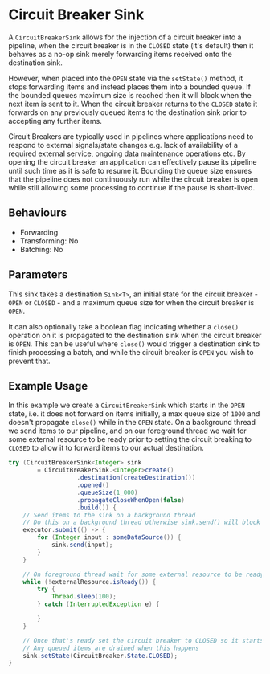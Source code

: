# Circuit Breaker Sink

A `CircuitBreakerSink` allows for the injection of a circuit breaker into a pipeline, when the circuit breaker is in the
`CLOSED` state (it's default) then it behaves as a no-op sink merely forwarding items received onto the destination
sink.  

However, when placed into the `OPEN` state via the `setState()` method, it stops forwarding items and instead places
them into a bounded queue.  If the bounded queues maximum size is reached then it will block when the next item is sent
to it.  When the circuit breaker returns to the `CLOSED` state it forwards on any previously queued items to the
destination sink prior to accepting any further items.

Circuit Breakers are typically used in pipelines where applications need to respond to external signals/state changes
e.g. lack of availability of a required external service, ongoing data maintenance operations etc.  By opening the
circuit breaker an application can effectively pause its pipeline until such time as it is safe to resume it.  Bounding
the queue size ensures that the pipeline does not continuously run while the circuit breaker is open while still
allowing some processing to continue if the pause is short-lived.

## Behaviours

- Forwarding
- Transforming: No
- Batching: No

## Parameters

This sink takes a destination `Sink<T>`, an initial state for the circuit breaker - `OPEN` or `CLOSED` - and a maximum
queue size for when the circuit breaker is `OPEN`.

It can also optionally take a boolean flag indicating whether a `close()` operation on it is propagated to the
destination sink when the circuit breaker is `OPEN`.  This can be useful where `close()` would trigger a destination
sink to finish processing a batch, and while the circuit breaker is `OPEN` you wish to prevent that.

## Example Usage

In this example we create a `CircuitBreakerSink` which starts in the `OPEN` state, i.e. it does not forward on items
initially, a max queue size of `1000` and doesn't propagate `close()` while in the `OPEN` state.  On a background thread
we send items to our pipeline, and on our foreground thread we wait for some external resource to be ready prior to
setting the circuit breaking to `CLOSED` to allow it to forward items to our actual destination.

```java
try (CircuitBreakerSink<Integer> sink 
        = CircuitBreakerSink.<Integer>create()
                   .destination(createDestination())
                   .opened()
                   .queueSize(1_000)
                   .propagateCloseWhenOpen(false)
                   .build()) {
    // Send items to the sink on a background thread
    // Do this on a background thread otherwise sink.send() will block once the max queue size is reached
    executor.submit(() -> {
        for (Integer input : someDataSource()) {
            sink.send(input);
        }
    }

    // On foreground thread wait for some external resource to be ready
    while (!externalResource.isReady()) {
        try {
            Thread.sleep(100);
        } catch (InterruptedException e) {

        }
    }

    // Once that's ready set the circuit breaker to CLOSED so it starts forwarding items
    // Any queued items are drained when this happens
    sink.setState(CircuitBreaker.State.CLOSED);
}
```
